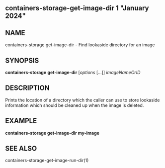 ## containers-storage-get-image-dir 1 "January 2024"

## NAME
containers-storage get-image-dir - Find lookaside directory for an image

## SYNOPSIS
**containers-storage** **get-image-dir** [*options* [...]] *imageNameOrID*

## DESCRIPTION
Prints the location of a directory which the caller can use to store lookaside
information which should be cleaned up when the image is deleted.

## EXAMPLE
**containers-storage get-image-dir my-image**

## SEE ALSO
containers-storage-get-image-run-dir(1)
